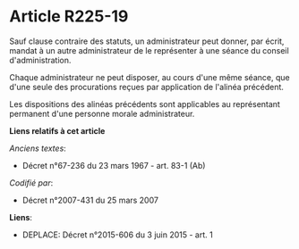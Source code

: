 # Article R225-19

Sauf clause contraire des statuts, un administrateur peut donner, par écrit, mandat à un autre administrateur de le
représenter à une séance du conseil d'administration.

Chaque administrateur ne peut disposer, au cours d'une même séance, que d'une seule des procurations reçues par application
de l'alinéa précédent.

Les dispositions des alinéas précédents sont applicables au représentant permanent d'une personne morale administrateur.

**Liens relatifs à cet article**

_Anciens textes_:

  - Décret n°67-236 du 23 mars 1967 - art. 83-1 (Ab)

_Codifié par_:

  - Décret n°2007-431 du 25 mars 2007

**Liens**:

  - DEPLACE: Décret n°2015-606 du 3 juin 2015 - art. 1

